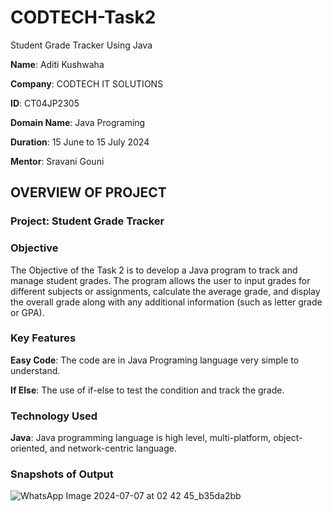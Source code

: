 # CODTECH-Task2
Student Grade Tracker Using Java 

**Name**: Aditi Kushwaha

**Company**: CODTECH IT SOLUTIONS

**ID**: CT04JP2305

**Domain Name**: Java Programing

**Duration**: 15 June to 15 July 2024

**Mentor**: Sravani Gouni

## OVERVIEW OF PROJECT

### Project: Student Grade Tracker

### Objective
The Objective of the Task 2 is to develop a Java program to track and manage student grades. The program allows the user to input grades for different subjects or
assignments, calculate the average grade, and display the overall grade along with any additional information (such as letter grade or GPA).

### Key Features
**Easy Code**: The code are in Java Programing language very simple to understand.

**If Else**: The use of if-else to test the condition and track the grade.

### Technology Used
**Java**: Java programming language is high level, multi-platform, object-oriented, and network-centric language.

### Snapshots of Output

![WhatsApp Image 2024-07-07 at 02 42 45_b35da2bb](https://github.com/AditiKushwaha01/CODTECH-Task2/assets/137718055/15a02bbc-3296-47be-8906-8737a962c2f9)

